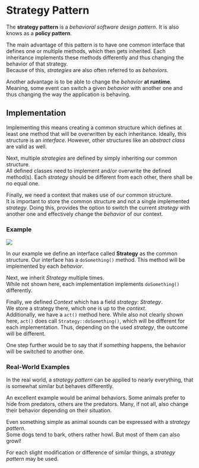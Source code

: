 # Strategy Pattern

The **strategy pattern** is a *behavioral software design pattern*.
It is also knows as a **policy pattern**.

The main advantage of this pattern is to have one common interface that defines one or multiple methods, which then gets inherited.
Each inheritance implements these methods differently and thus changing the behavior of that strategy.  
Because of this, *strategies* are also often referred to as *behaviors*.

Another advantage is to be able to change the *behavior* **at runtime**.
Meaning, some event can switch a given *behavior* with another one and thus changing the way the application is behaving.
 
## Implementation

Implementing this means creating a common structure which defines at least one method that will be overwritten by each inheritance.
Ideally, this structure is an *interface*.
However, other structures like an *abstract class* are valid as well.

Next, multiple *strategies* are defined by simply inheriting our common structure.  
All defined classes need to implement and/or overwrite the defined method(s).
Each *strategy* should be different from each other, there shall be no equal one.

Finally, we need a context that makes use of our common structure.  
It is important to store the common structure and not a single implemented *strategy*.
Doing this, provides the option to switch the current *strategy* with another one and effectively change the *behavior* of our context. 

### Example

![](/api/blog/posts/notes/design_pattern/strategy_pattern/Strategy_Pattern.png)  
  
In our example we define an interface called **Strategy** as the common structure.
Our interface has a `doSomething()` method.
This method will be implemented by each *behavior*.

Next, we inherit *Strategy* multiple times.  
While not shown here, each implementation implements `doSomething()` differently.

Finally, we defined *Context* which has a field *strategy: Strategy*.  
We store a strategy there, which one is up to the *context*.  
Additionally, we have a `act()` method here.
While also not clearly shown here, `act()` does call `Strategy::doSomething()`, which will be different for each implementation.
Thus, depending on the used *strategy*, the outcome will be different.

One step further would be to say that if *something* happens, the behavior will be switched to another one.

### Real-World Examples

In the real world, a *strategy pattern* can be applied to nearly everything, that is somewhat similar but behaves differently.  

An excellent example would be animal behaviors.
Some animals prefer to hide from predators, others are the predators.
Many, if not all, also change their behavior depending on their situation.
  
Even something simple as animal sounds can be expressed with a *strategy pattern*.  
Some dogs tend to bark, others rather howl. But most of them can also growl!

For each slight modification or difference of similar things, a *strategy pattern* may be used.